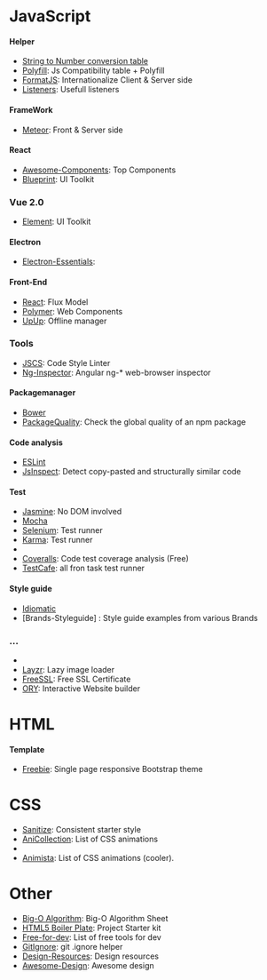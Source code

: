 # JavaScript

#### Helper
* [String to Number conversion table]
* [Polyfill]: Js Compatibility table + Polyfill
* [FormatJS]: Internationalize Client & Server side
* [Listeners]: Usefull listeners

#### FrameWork

* [Meteor]: Front & Server side

#### React

* [Awesome-Components]: Top Components
* [Blueprint]: UI Toolkit

### Vue 2.0

* [Element]: UI Toolkit

#### Electron
* [Electron-Essentials]:

#### Front-End

* [React]: Flux Model
* [Polymer]: Web Components
* [UpUp]: Offline manager
    
### Tools 

* [JSCS]: Code Style Linter
* [Ng-Inspector]: Angular ng-* web-browser inspector

#### Packagemanager

* [Bower]
* [PackageQuality]: Check the global quality of an npm package

#### Code analysis

* [ESLint]
* [JsInspect]:  Detect copy-pasted and structurally similar code

#### Test

* [Jasmine]: No DOM involved
* [Mocha]
* [Selenium]: Test runner
* [Karma]: Test runner 
* [Jest]: Facebook
* [Coveralls]: Code test coverage analysis (Free)
* [TestCafe]: all fron task test runner

#### Style guide

* [Idiomatic]
* [Brands-Styleguide] : Style guide examples from various Brands 

### ...

* [ES6]: ES6
* [Layzr]: Lazy image loader
* [FreeSSL]: Free SSL Certificate
* [ORY]: Interactive Website builder

# HTML

#### Template

* [Freebie]: Single page responsive Bootstrap theme

# CSS

* [Sanitize]: Consistent starter style
* [AniCollection]: List of CSS animations
* [CSSAnimations]: Principles
* [Animista]: List of CSS animations (cooler).

# Other

* [Big-O Algorithm]: Big-O Algorithm Sheet
* [HTML5 Boiler Plate]: Project Starter kit
* [Free-for-dev]: List of free tools for dev
* [GitIgnore]: git .ignore helper
* [Design-Resources]: Design resources
* [Awesome-Design]: Awesome design

[String to Number conversion table]: https://stackoverflow.com/questions/17106681/parseint-vs-unary-plus-when-to-use-which#answer-17106702
[Meteor]: https://www.meteor.com/
[React]: https://facebook.github.io/react/index.html
[Freebie]: http://tympanus.net/codrops/2015/03/12/freebie-forkio-one-page-website-template/
[Bower]: http://bower.io/
[ESLint]: http://eslint.org/
[Jasmine]: https://github.com/jasmine/jasmine
[Mocha]: http://mochajs.org/
[Selenium]: http://www.seleniumhq.org/
[Idiomatic]: https://github.com/rwaldron/idiomatic.js
[Polymer]: https://www.polymer-project.org/]
[Karma]: https://karma-runner.github.io/0.12/index.html
[Sanitize]: https://rawgit.com/jonathantneal/sanitize.css/master/dist/sanitize.css
[AniCollection]: https://anicollection.github.io/#/
[PackageQuality]: http://packagequality.com/
[Big-O Algorithm]: http://bigocheatsheet.com/
[HTML5 Boiler Plate]: https://html5boilerplate.com/
[Jest]: https://github.com/facebook/jest
[Polyfill]: https://cdn.polyfill.io/v1/docs/features/
[CSSAnimations]: https://cssanimation.rocks/principles/
[JSCS]: http://jscs.info/
[Layzr]: https://callmecavs.github.io/layzr.js/
[Free-for-dev]: https://github.com/ripienaar/free-for-dev#paas
[JsInspect]: https://github.com/danielstjules/jsinspect
[Ng-Inspector]: http://ng-inspector.org/
[GitIgnore]: https://www.gitignore.io/
[FormatJS]: http://formatjs.io/
[ES6]: http://exploringjs.com/es6/index.html#toc_ch_maps-sets
[UpUp]: https://www.talater.com/upup/
[Coveralls]: https://coveralls.io/
[Design-Resources]:https://resourcecards.com/
[Listeners]: https://ericbidelman.tumblr.com/post/149032341876/observing-your-web-app
[Awesome-Components]: https://github.com/brillout/awesome-react-components
[Brands-Stylguide]: http://styleguides.io/examples.html
[Electron-Essentials]: https://nodesource.com/blog/fifteen-essential-packages-to-get-started-with-electron/
[Awesome-Design]: https://github.com/gztchan/awesome-design
[TestCafe]: https://github.com/DevExpress/testcafe
[Blueprint]: https://github.com/palantir/blueprint
[Element]: http://element.eleme.io/#/en-US
[Animista]: http://animista.net/
[FreeSSL]: https://hackernoon.com/stop-paying-for-ssl-certificates-e6bc64754cd4
[ORY]: https://www.ory.am/sites/
